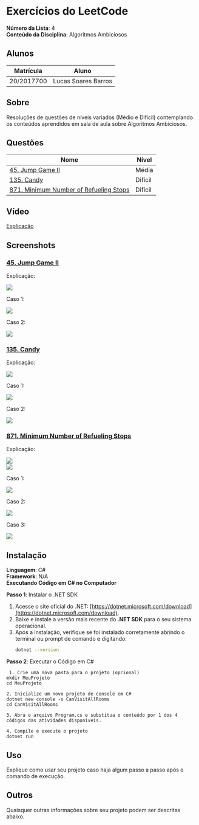 # Exercícios do LeetCode

**Número da Lista**: 4<br>
**Conteúdo da Disciplina**: Algoritmos Ambiciosos<br>

## Alunos

| Matrícula  | Aluno               |
| ---------- | ------------------- |
| 20/2017700 | Lucas Soares Barros |

## Sobre

Resoluções de questões de níveis variados (Médio e Difícil) contemplando os conteúdos aprendidos em sala de aula sobre Algoritmos Ambiciosos.

## Questões

| Nome                                                                                                                   | Nível   |
| ---------------------------------------------------------------------------------------------------------------------- | ------- |
| [45. Jump Game II](https://leetcode.com/problems/jump-game-ii/description/)                                            | Média   |
| [135. Candy](https://leetcode.com/problems/candy/description/)                                                         | Difícil |
| [871. Minimum Number of Refueling Stops](https://leetcode.com/problems/minimum-number-of-refueling-stops/description/) | Difícil |

## Vídeo

[Explicação]()

## Screenshots

### [45. Jump Game II](https://leetcode.com/problems/jump-game-ii/description/)

Explicação:

![](https://github.com/projeto-de-algoritmos-2024/AlgoritmosAmbiciosos_LeetCode-Questions/blob/master/assets/jumpExp.png)<br>

Caso 1:

![](https://github.com/projeto-de-algoritmos-2024/AlgoritmosAmbiciosos_LeetCode-Questions/blob/master/assets/jumpCase1.png)<br>

Caso 2:

![](https://github.com/projeto-de-algoritmos-2024/AlgoritmosAmbiciosos_LeetCode-Questions/blob/master/assets/jumpCase2.png)<br>

### [135. Candy](https://leetcode.com/problems/candy/description/)

Explicação:

![](https://github.com/projeto-de-algoritmos-2024/AlgoritmosAmbiciosos_LeetCode-Questions/blob/master/assets/candyExp.png)<br>

Caso 1:

![](https://github.com/projeto-de-algoritmos-2024/AlgoritmosAmbiciosos_LeetCode-Questions/blob/master/assets/candyCase1.png)<br>

Caso 2:

![](https://github.com/projeto-de-algoritmos-2024/AlgoritmosAmbiciosos_LeetCode-Questions/blob/master/assets/candyCase2.png)<br>

### [871. Minimum Number of Refueling Stops](https://leetcode.com/problems/minimum-number-of-refueling-stops/description/)

Explicação:

![](https://github.com/projeto-de-algoritmos-2024/AlgoritmosAmbiciosos_LeetCode-Questions/blob/master/assets/MinimumExp1.png)<br>
![](https://github.com/projeto-de-algoritmos-2024/AlgoritmosAmbiciosos_LeetCode-Questions/blob/master/assets/MinimumExp2.png)<br>

Caso 1:

![](https://github.com/projeto-de-algoritmos-2024/AlgoritmosAmbiciosos_LeetCode-Questions/blob/master/assets/MinimumCase1.png)<br>

Caso 2:

![](https://github.com/projeto-de-algoritmos-2024/AlgoritmosAmbiciosos_LeetCode-Questions/blob/master/assets/MinimumCase2.png)<br>

Caso 3:

![](https://github.com/projeto-de-algoritmos-2024/AlgoritmosAmbiciosos_LeetCode-Questions/blob/master/assets/MinimumCase3.png)<br>

## Instalação

**Linguagem**: C#<br>
**Framework**: N/A<br>
**Executando Código em C# no Computador**

**Passo 1**: Instalar o .NET SDK

1. Acesse o site oficial do .NET: [https://dotnet.microsoft.com/download](https://dotnet.microsoft.com/download).
2. Baixe e instale a versão mais recente do **.NET SDK** para o seu sistema operacional.
3. Após a instalação, verifique se foi instalado corretamente abrindo o terminal ou prompt de comando e digitando:
   ```bash
   dotnet --version
   ```

**Passo 2**: Executar o Código em C#

```
 1. Crie uma nova pasta para o projeto (opcional)
mkdir MeuProjeto
cd MeuProjeto

2. Inicialize um novo projeto de console em C#
dotnet new console -o CanVisitAllRooms
cd CanVisitAllRooms

3. Abra o arquivo Program.cs e substitua o conteúdo por 1 dos 4 códigos das atividades disponíveis.

4. Compile e execute o projeto
dotnet run
```

## Uso

Explique como usar seu projeto caso haja algum passo a passo após o comando de execução.

## Outros

Quaisquer outras informações sobre seu projeto podem ser descritas abaixo.
